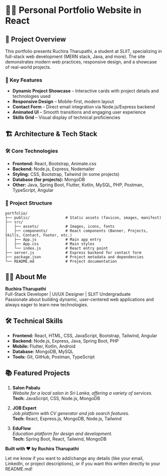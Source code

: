 # 🧑‍💻 Personal Portfolio Website in React

## 🎯 Project Overview

This portfolio presents Ruchira Tharupathi, a student at SLIIT, specializing in full-stack web development (MERN stack, Java, and more). The site demonstrates modern web practices, responsive design, and a showcase of real-world projects.

### 🌟 Key Features

- **Dynamic Project Showcase** – Interactive cards with project details and technologies used
- **Responsive Design** – Mobile-first, modern layout
- **Contact Form** – Direct email integration via Node.js/Express backend
- **Animated UI** – Smooth transitions and engaging user experience
- **Skills Grid** – Visual display of technical proficiencies

## 🏗️ Architecture & Tech Stack

### 🛠️ Core Technologies

- **Frontend:** React, Bootstrap, Animate.css
- **Backend:** Node.js, Express, Nodemailer
- **Styling:** CSS, Bootstrap, Tailwind (in some projects)
- **Database (for projects):** MongoDB
- **Other:** Java, Spring Boot, Flutter, Kotlin, MySQL, PHP, Postman, TypeScript, Angular

### 📂 Project Structure

```
portfolio/
├── public/                # Static assets (favicon, images, manifest)
├── src/
│   ├── assets/            # Images, icons, fonts
│   ├── components/        # React components (Banner, Projects, Skills, Contact, Footer, etc.)
│   ├── App.js             # Main app entry
│   ├── App.css            # Main styles
│   └── index.js           # React entry point
├── server.js              # Express backend for contact form
├── package.json           # Project metadata and dependencies
└── README.md              # Project documentation
```

## 👨‍💻 About Me

**Ruchira Tharupathi**  
Full-Stack Developer | UI/UX Designer | SLIIT Undergraduate  
Passionate about building dynamic, user-centered web applications and always eager to learn new technologies.

## 🛠️ Technical Skills

- **Frontend:** React, HTML, CSS, JavaScript, Bootstrap, Tailwind, Angular
- **Backend:** Node.js, Express, Java, Spring Boot, PHP
- **Mobile:** Flutter, Kotlin, Android
- **Database:** MongoDB, MySQL
- **Tools:** Git, GitHub, Postman, TypeScript

## 📚 Featured Projects

1. **Salon Pabalu**  
   _Website for a local salon in Sri Lanka, offering a variety of services._  
   **Tech:** JavaScript, CSS, Node.js, MongoDB

2. **JOB Expert**  
   _Job platform with CV generator and job search features._  
   **Tech:** React, Express.js, MongoDB, Node.js, Tailwind

3. **EduFlow**  
   _Education platform for design and development._  
   **Tech:** Spring Boot, React, Tailwind, MongoDB
 

**Built with ❤️ by Ruchira Tharupathi**

Let me know if you want to add/change any details (like your email, LinkedIn, or project descriptions), or if you want this written directly to your README.md!

 
